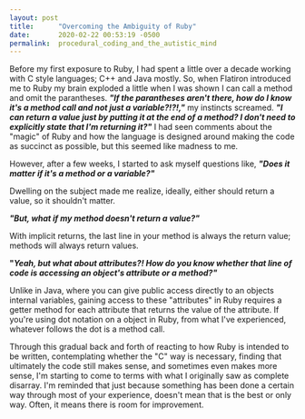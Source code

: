 ```yaml
---
layout: post
title:      "Overcoming the Ambiguity of Ruby"
date:       2020-02-22 00:53:19 -0500
permalink:  procedural_coding_and_the_autistic_mind
---
```


Before my first exposure to Ruby, I had spent a little over a decade working with C style languages; C++ and Java mostly. So, when Flatiron introduced me to Ruby my brain exploded a little when I was shown I can call a method and omit the parantheses. ***"If the parantheses aren't there, how do I know it's a method call and not just a variable?!?!,"*** my instincts screamed. ***"I can return a value just by putting it at the end of a method? I don't need to explicitly state that I'm returning it?"*** I had seen comments about the "magic" of Ruby and how the language is designed around making the code as succinct as possible, but this seemed like madness to me.


However, after a few weeks, I started to ask myself questions like, ***"Does it matter if it's a method or a variable?"***

Dwelling on the subject made me realize, ideally, either should return a value, so it shouldn't matter. 

***"But, what if my method doesn't return a value?"***

With implicit returns, the last line in your method is always the return value; methods will always return values.

**"*Yeah, but what about attributes?! How do you know whether that line of code is accessing an object's attribute or a method?"***

Unlike in Java, where you can give public access directly to an objects internal variables, gaining access to these "attributes" in Ruby requires a getter method for each attribute that returns the value of the attribute. If you're using dot notation on a object in Ruby, from what I've experienced, whatever follows the dot is a method call.


Through this gradual back and forth of reacting to how Ruby is intended to be written, contemplating whether the "C" way is necessary, finding that ultimately the code still makes sense, and sometimes even makes more sense, I'm starting to come to terms with what I originally saw as complete disarray. I'm reminded that just because something has been done a certain way through most of your experience, doesn't mean that is the best or only way. Often, it means there is room for improvement. 
